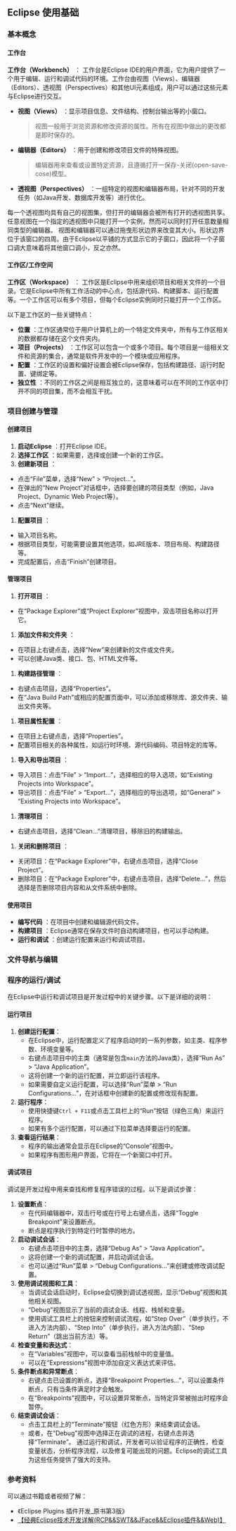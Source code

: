## Eclipse 使用基础

### 基本概念

#### 工作台

 **工作台（Workbench）** ： 工作台是Eclipse IDE的用户界面，它为用户提供了一个用于编辑、运行和调试代码的环境。工作台由视图（Views）、编辑器（Editors）、透视图（Perspectives）和其他UI元素组成，用户可以通过这些元素与Eclipse进行交互。

* **视图（Views）** ：显示项目信息、文件结构、控制台输出等的小窗口。
  > 视图一般用于浏览资源和修改资源的属性。所有在视图中做出的更改都是即时保存的。
  >
* **编辑器（Editors）** ：用于创建和修改项目文件的特殊视图。
  > 编辑器用来查看或设置特定资源，且遵循打开一保存-关闭(open-save-cose)模型。
  >
* **透视图（Perspectives）** ：一组特定的视图和编辑器布局，针对不同的开发任务（如Java开发、数据库开发等）进行优化。

每一个透视图均具有自己的视图集，但打开的编辑器会被所有打开的透视图共享。任意视图在一个指定的透视图中只能打开一个实例，然而可以同时打开任意数量相同类型的编辑器。
视图和编辑器可以通过拖曳形状边界来改变其大小。形状边界位于该窗口的四周。由于Eclipse以平铺的方式显示它的子窗口，因此将一个子窗口调大意味着将其他窗口调小，反之亦然。

#### 工作区/工作空间

 **工作区（Workspace）** ： 工作区是Eclipse中用来组织项目和相关文件的一个目录。它是Eclipse中所有工作活动的中心点，包括源代码、构建脚本、运行配置等。一个工作区可以有多个项目，但每个Eclipse实例同时只能打开一个工作区。

以下是工作区的一些关键特点：

* **位置** ：工作区通常位于用户计算机上的一个特定文件夹中，所有与工作区相关的数据都存储在这个文件夹内。
* **项目（Projects）** ：工作区可以包含一个或多个项目。每个项目是一组相关文件和资源的集合，通常是软件开发中的一个模块或应用程序。
* **配置** ：工作区的设置和偏好设置会被Eclipse保存，包括构建路径、运行时配置、键绑定等。
* **独立性** ：不同的工作区之间是相互独立的，这意味着可以在不同的工作区中打开不同的项目集，而不会相互干扰。

### 项目创建与管理
#### 创建项目

1. **启动Eclipse** ：打开Eclipse IDE。
2. **选择工作区** ：如果需要，选择或创建一个新的工作区。
3. **创建新项目** ：

* 点击“File”菜单，选择“New” > “Project…”。
* 在弹出的“New Project”对话框中，选择要创建的项目类型（例如，Java Project、Dynamic Web Project等）。
* 点击“Next”继续。

1. **配置项目** ：

* 输入项目名称。
* 根据项目类型，可能需要设置其他选项，如JRE版本、项目布局、构建路径等。
* 完成配置后，点击“Finish”创建项目。


#### 管理项目

1. **打开项目** ：

* 在“Package Explorer”或“Project Explorer”视图中，双击项目名称以打开它。

1. **添加文件和文件夹** ：

* 在项目上右键点击，选择“New”来创建新的文件或文件夹。
* 可以创建Java类、接口、包、HTML文件等。

1. **构建路径管理** ：

* 右键点击项目，选择“Properties”。
* 在“Java Build Path”或相应的配置页面中，可以添加或移除库、源文件夹、输出文件夹等。

1. **项目属性配置** ：

* 在项目上右键点击，选择“Properties”。
* 配置项目相关的各种属性，如运行时环境、源代码编码、项目特定的库等。

1. **导入和导出项目** ：

* 导入项目：点击“File” > “Import…”，选择相应的导入选项，如“Existing Projects into Workspace”。
* 导出项目：点击“File” > “Export…”，选择相应的导出选项，如“General” > “Existing Projects into Workspace”。

1. **清理项目** ：

* 右键点击项目，选择“Clean…”清理项目，移除旧的构建输出。

1. **关闭和删除项目** ：

* 关闭项目：在“Package Explorer”中，右键点击项目，选择“Close Project”。
* 删除项目：在“Package Explorer”中，右键点击项目，选择“Delete…”，然后选择是否删除项目内容和从文件系统中删除。

#### 使用项目

* **编写代码** ：在项目中创建和编辑源代码文件。
* **构建项目** ：Eclipse通常在保存文件时自动构建项目，也可以手动构建。
* **运行和调试** ：创建运行配置来运行和调试项目。



### 文件导航与编辑

### 程序的运行/调试
在Eclipse中运行和调试项目是开发过程中的关键步骤。以下是详细的说明：
#### 运行项目
1. **创建运行配置**：
   - 在Eclipse中，运行配置定义了程序启动时的一系列参数，如主类、程序参数、环境变量等。
   - 右键点击项目中的主类（通常是包含`main`方法的Java类），选择“Run As” > “Java Application”。
   - 这将创建一个新的运行配置，并立即运行该程序。
   - 如果需要自定义运行配置，可以选择“Run”菜单 > “Run Configurations...”，在对话框中创建新的配置或修改现有配置。
2. **运行程序**：
   - 使用快捷键`Ctrl + F11`或点击工具栏上的“Run”按钮（绿色三角）来运行程序。
   - 如果有多个运行配置，可以通过下拉菜单选择要运行的配置。
3. **查看运行结果**：
   - 程序的输出通常会显示在Eclipse的“Console”视图中。
   - 如果程序有图形用户界面，它将在一个新窗口中打开。
#### 调试项目
调试是开发过程中用来查找和修复程序错误的过程。以下是调试步骤：
1. **设置断点**：
   - 在代码编辑器中，双击行号或在行号上右键点击，选择“Toggle Breakpoint”来设置断点。
   - 断点是程序执行到特定行时暂停的地方。
2. **启动调试会话**：
   - 右键点击项目中的主类，选择“Debug As” > “Java Application”。
   - 这将创建一个新的调试配置，并启动调试会话。
   - 也可以通过“Run”菜单 > “Debug Configurations...”来创建或修改调试配置。
3. **使用调试视图和工具**：
   - 当调试会话启动时，Eclipse会切换到调试透视图，显示“Debug”视图和其他相关视图。
   - “Debug”视图显示了当前的调试会话、线程、栈帧和变量。
   - 使用调试工具栏上的按钮来控制调试流程，如“Step Over”（单步执行，不进入方法内部）、“Step Into”（单步执行，进入方法内部）、“Step Return”（跳出当前方法）等。
4. **检查变量和表达式**：
   - 在“Variables”视图中，可以查看当前栈帧中的变量值。
   - 可以在“Expressions”视图中添加自定义表达式来评估。
5. **条件断点和异常断点**：
   - 右键点击已设置的断点，选择“Breakpoint Properties...”，可以设置条件断点，只有当条件满足时才会触发。
   - 在“Breakpoints”视图中，可以设置异常断点，当特定异常被抛出时程序会暂停。
6. **结束调试会话**：
   - 点击工具栏上的“Terminate”按钮（红色方形）来结束调试会话。
   - 或者，在“Debug”视图中选择正在调试的进程，右键点击并选择“Terminate”。
通过运行和调试，开发者可以验证程序的正确性，检查变量状态，分析程序流程，以及修复可能出现的问题。Eclipse的调试工具为这些任务提供了强大的支持。


### 参考资料

可以通过书籍或者视频了解：

- 《Eclipse Plugins 插件开发_原书第3版》
- [【经典Eclipse技术开发详解(RCP&amp;&SWT&amp;&JFace&amp;&Eclipse插件&amp;&amp;Web)】 ](https://www.bilibili.com/video/BV1x14y157zz/?p=2&share_source=copy_web&vd_source=ec7b3fbeca3203e5c990a2be1cbdeb2e)
